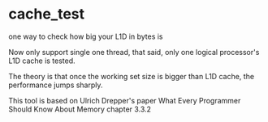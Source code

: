 # cache_test
one way to check how big your L1D in bytes is

Now only support single one thread, that said, only one logical processor's L1D cache is tested.

The theory is that once the working set size is bigger than L1D cache, the performance jumps sharply.

This tool is based on Ulrich Drepper's paper What Every Programmer Should Know About Memory chapter 3.3.2
